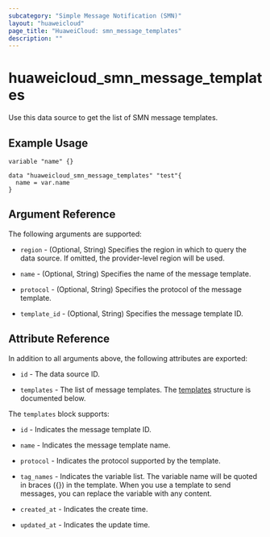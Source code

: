 ```yaml
---
subcategory: "Simple Message Notification (SMN)"
layout: "huaweicloud"
page_title: "HuaweiCloud: smn_message_templates"
description: ""
---
```


# huaweicloud_smn_message_templates

Use this data source to get the list of SMN message templates.

## Example Usage

```hcl
variable "name" {}

data "huaweicloud_smn_message_templates" "test"{
  name = var.name
}
```

## Argument Reference

The following arguments are supported:

* `region` - (Optional, String) Specifies the region in which to query the data source.
  If omitted, the provider-level region will be used.

* `name` - (Optional, String) Specifies the name of the message template.

* `protocol` - (Optional, String) Specifies the protocol of the message template.

* `template_id` - (Optional, String) Specifies the message template ID.

## Attribute Reference

In addition to all arguments above, the following attributes are exported:

* `id` - The data source ID.

* `templates` - The list of message templates.
  The [templates](#SmnMessageTemplate_MessageTemplate) structure is documented below.

<a name="SmnMessageTemplate_MessageTemplate"></a>
The `templates` block supports:

* `id` - Indicates the message template ID.

* `name` - Indicates the message template name.

* `protocol` - Indicates the protocol supported by the template.

* `tag_names` - Indicates the variable list. The variable name will be quoted in braces ({}) in the template.
  When you use a template to send messages, you can replace the variable with any content.

* `created_at` - Indicates the create time.

* `updated_at` - Indicates the update time.
